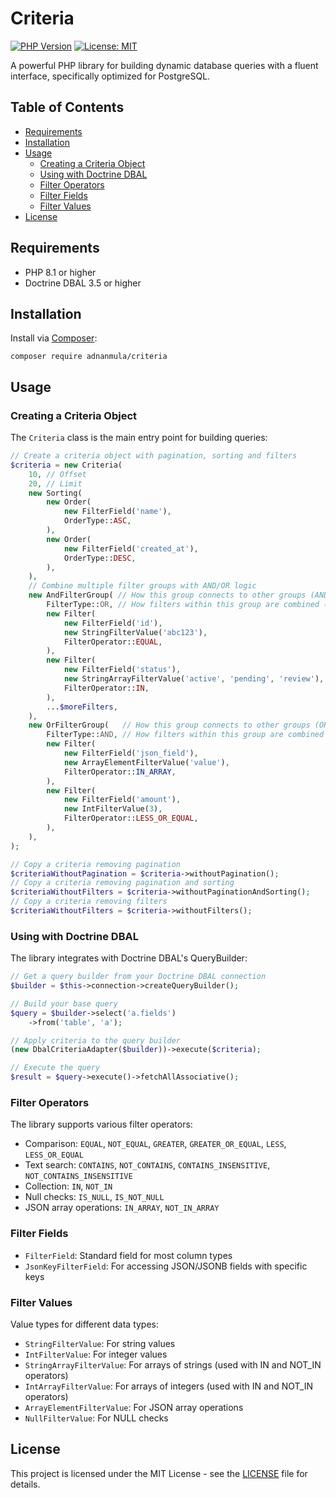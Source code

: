# Criteria

[![PHP Version](https://img.shields.io/badge/php-%3E%3D8.1-8892BF.svg)](https://www.php.net/)
[![License: MIT](https://img.shields.io/badge/License-MIT-yellow.svg)](https://opensource.org/licenses/MIT)

A powerful PHP library for building dynamic database queries with a fluent interface, specifically optimized for PostgreSQL.

## Table of Contents

- [Requirements](#requirements)
- [Installation](#installation)
- [Usage](#usage)
  - [Creating a Criteria Object](#creating-a-criteria-object)
  - [Using with Doctrine DBAL](#using-with-doctrine-dbal)
  - [Filter Operators](#filter-operators)
  - [Filter Fields](#filter-fields)
  - [Filter Values](#filter-values)
- [License](#license)

## Requirements

- PHP 8.1 or higher
- Doctrine DBAL 3.5 or higher

## Installation

Install via [Composer](https://getcomposer.org/):

```shell
composer require adnanmula/criteria
```

## Usage

### Creating a Criteria Object

The `Criteria` class is the main entry point for building queries:

```php
// Create a criteria object with pagination, sorting and filters
$criteria = new Criteria(
    10, // Offset
    20, // Limit
    new Sorting(
        new Order(
            new FilterField('name'),
            OrderType::ASC,
        ),
        new Order(
            new FilterField('created_at'),
            OrderType::DESC, 
        ),
    ),
    // Combine multiple filter groups with AND/OR logic
    new AndFilterGroup( // How this group connects to other groups (AND)
        FilterType::OR, // How filters within this group are combined (OR)
        new Filter(
            new FilterField('id'),
            new StringFilterValue('abc123'),
            FilterOperator::EQUAL,
        ),
        new Filter(
            new FilterField('status'),
            new StringArrayFilterValue('active', 'pending', 'review'),
            FilterOperator::IN,
        ),
        ...$moreFilters,
    ),
    new OrFilterGroup(   // How this group connects to other groups (OR)
        FilterType::AND, // How filters within this group are combined (AND)
        new Filter(
            new FilterField('json_field'),
            new ArrayElementFilterValue('value'),
            FilterOperator::IN_ARRAY,
        ),
        new Filter(
            new FilterField('amount'),
            new IntFilterValue(3),
            FilterOperator::LESS_OR_EQUAL,
        ),
    ),
);

// Copy a criteria removing pagination
$criteriaWithoutPagination = $criteria->withoutPagination();
// Copy a criteria removing pagination and sorting
$criteriaWithoutFilters = $criteria->withoutPaginationAndSorting();
// Copy a criteria removing filters
$criteriaWithoutFilters = $criteria->withoutFilters();
```

### Using with Doctrine DBAL

The library integrates with Doctrine DBAL's QueryBuilder:

```php
// Get a query builder from your Doctrine DBAL connection
$builder = $this->connection->createQueryBuilder();

// Build your base query
$query = $builder->select('a.fields')
    ->from('table', 'a');

// Apply criteria to the query builder
(new DbalCriteriaAdapter($builder))->execute($criteria);

// Execute the query
$result = $query->execute()->fetchAllAssociative();
```

### Filter Operators

The library supports various filter operators:

- Comparison: `EQUAL`, `NOT_EQUAL`, `GREATER`, `GREATER_OR_EQUAL`, `LESS`, `LESS_OR_EQUAL`
- Text search: `CONTAINS`, `NOT_CONTAINS`, `CONTAINS_INSENSITIVE`, `NOT_CONTAINS_INSENSITIVE`
- Collection: `IN`, `NOT_IN`
- Null checks: `IS_NULL`, `IS_NOT_NULL`
- JSON array operations: `IN_ARRAY`, `NOT_IN_ARRAY`

### Filter Fields

- `FilterField`: Standard field for most column types
- `JsonKeyFilterField`: For accessing JSON/JSONB fields with specific keys

### Filter Values

Value types for different data types:

- `StringFilterValue`: For string values
- `IntFilterValue`: For integer values
- `StringArrayFilterValue`: For arrays of strings (used with IN and NOT_IN operators)
- `IntArrayFilterValue`: For arrays of integers (used with IN and NOT_IN operators)
- `ArrayElementFilterValue`: For JSON array operations
- `NullFilterValue`: For NULL checks

## License

This project is licensed under the MIT License - see the [LICENSE](LICENSE) file for details.
